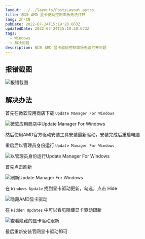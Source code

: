 ```yaml
---
layout: ../../layouts/PostsLayout.astro
title: 解决 AMD 显卡驱动控制面板无法打开
lang: zh-CN
pubDate: 2022-07-24T15:19:20.663Z
updatedDate: 2022-07-24T15:19:20.673Z
tags:
  - Windows
  - 解决问题
description: 解决 AMD 显卡驱动控制面板无法打开问题
---
```

## 报错截图

![报错截图](/images/uploads/pasted-image-20220516223804.png "报错截图")

## 解决办法

首先在微软应用商店下载 `Update Manager For Windows`

![微软应用商店中Update Manager For Windows](/images/uploads/pasted-image-20220516223951.png "微软应用商店中Update Manager For Windows")

然后使用AMD官方驱动安装工具安装最新驱动，安装完成后重启电脑

重启后以管理员身份运行 `Update Manager For Windows`

![以管理员身份运行Update Manager For Windows](/images/uploads/pasted-image-20220516224125.png "以管理员身份运行Update Manager For Windows")

首先点击刷新

![刷新Update Manager For Windows](/images/uploads/pasted-image-20220516224242.png "刷新Update Manager For Windows")

在 `Windows Update` 找到显卡驱动更新，勾选，点击 Hide

![隐藏AMD显卡驱动](/images/uploads/pasted-image-20220516224608.png "隐藏AMD显卡驱动")

在 `Hidden Updates` 中可以看见隐藏显卡驱动跟新

![查看隐藏的显卡驱动跟新](/images/uploads/pasted-image-20220516224651.png "查看隐藏的显卡驱动跟新")

 最后重新安装官网显卡驱动即可